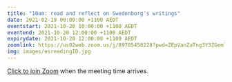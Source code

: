 ```yaml
---
title: "10am: read and reflect on Swedenborg's writings"
date: 2021-02-19 00:00:00 +1100 AEDT
eventstart: 2021-10-20 10:00:00 +1100 AEDT
eventend: 2021-10-20 12:00:00 +1100 AEDT
expirydate: 2021-10-20 12:00:00 +1100 AEDT
zoomlink: https://us02web.zoom.us/j/89785458228?pwd=ZEpVanZaTng3Y3ZGeml0R2RjcTY1QT09
img: images/esreadingID.jpg
---
```


[Click to join Zoom](https://us02web.zoom.us/j/89785458228?pwd=ZEpVanZaTng3Y3ZGeml0R2RjcTY1QT09) when the meeting time arrives.



